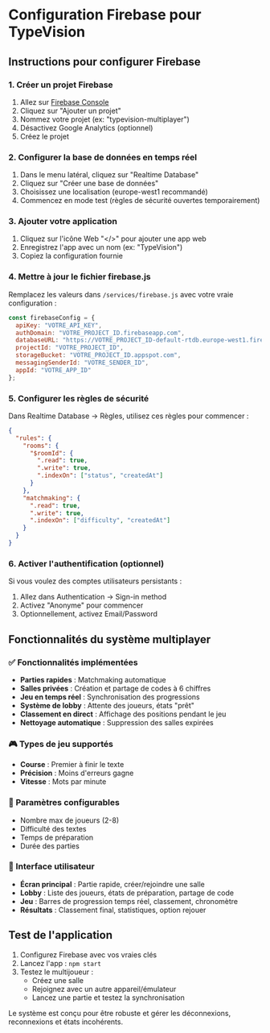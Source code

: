 # Configuration Firebase pour TypeVision

## Instructions pour configurer Firebase

### 1. Créer un projet Firebase
1. Allez sur [Firebase Console](https://console.firebase.google.com/)
2. Cliquez sur "Ajouter un projet"
3. Nommez votre projet (ex: "typevision-multiplayer")
4. Désactivez Google Analytics (optionnel)
5. Créez le projet

### 2. Configurer la base de données en temps réel
1. Dans le menu latéral, cliquez sur "Realtime Database"
2. Cliquez sur "Créer une base de données"
3. Choisissez une localisation (europe-west1 recommandé)
4. Commencez en mode test (règles de sécurité ouvertes temporairement)

### 3. Ajouter votre application
1. Cliquez sur l'icône Web "</>" pour ajouter une app web
2. Enregistrez l'app avec un nom (ex: "TypeVision")
3. Copiez la configuration fournie

### 4. Mettre à jour le fichier firebase.js
Remplacez les valeurs dans `/services/firebase.js` avec votre vraie configuration :

```javascript
const firebaseConfig = {
  apiKey: "VOTRE_API_KEY",
  authDomain: "VOTRE_PROJECT_ID.firebaseapp.com",
  databaseURL: "https://VOTRE_PROJECT_ID-default-rtdb.europe-west1.firebasedatabase.app/",
  projectId: "VOTRE_PROJECT_ID",
  storageBucket: "VOTRE_PROJECT_ID.appspot.com",
  messagingSenderId: "VOTRE_SENDER_ID",
  appId: "VOTRE_APP_ID"
};
```

### 5. Configurer les règles de sécurité
Dans Realtime Database → Règles, utilisez ces règles pour commencer :

```json
{
  "rules": {
    "rooms": {
      "$roomId": {
        ".read": true,
        ".write": true,
        ".indexOn": ["status", "createdAt"]
      }
    },
    "matchmaking": {
      ".read": true,
      ".write": true,
      ".indexOn": ["difficulty", "createdAt"]
    }
  }
}
```

### 6. Activer l'authentification (optionnel)
Si vous voulez des comptes utilisateurs persistants :
1. Allez dans Authentication → Sign-in method
2. Activez "Anonyme" pour commencer
3. Optionnellement, activez Email/Password

## Fonctionnalités du système multiplayer

### ✅ Fonctionnalités implémentées
- **Parties rapides** : Matchmaking automatique
- **Salles privées** : Création et partage de codes à 6 chiffres
- **Jeu en temps réel** : Synchronisation des progressions
- **Système de lobby** : Attente des joueurs, états "prêt"
- **Classement en direct** : Affichage des positions pendant le jeu
- **Nettoyage automatique** : Suppression des salles expirées

### 🎮 Types de jeu supportés
- **Course** : Premier à finir le texte
- **Précision** : Moins d'erreurs gagne
- **Vitesse** : Mots par minute

### 🔧 Paramètres configurables
- Nombre max de joueurs (2-8)
- Difficulté des textes
- Temps de préparation
- Durée des parties

### 📱 Interface utilisateur
- **Écran principal** : Partie rapide, créer/rejoindre une salle
- **Lobby** : Liste des joueurs, états de préparation, partage de code
- **Jeu** : Barres de progression temps réel, classement, chronomètre
- **Résultats** : Classement final, statistiques, option rejouer

## Test de l'application

1. Configurez Firebase avec vos vraies clés
2. Lancez l'app : `npm start`
3. Testez le multijoueur :
   - Créez une salle
   - Rejoignez avec un autre appareil/émulateur
   - Lancez une partie et testez la synchronisation

Le système est conçu pour être robuste et gérer les déconnexions, reconnexions et états incohérents.
